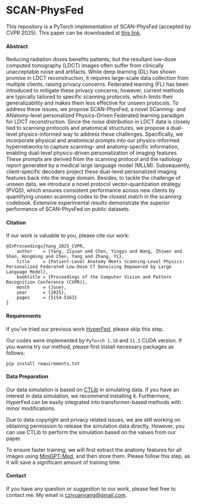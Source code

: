 # SCAN-PhysFed


This repository is a PyTorch implementation of SCAN-PhysFed (accepted by CVPR 2025). This paper can be downloaded at [this link](https://openaccess.thecvf.com/content/CVPR2025/html/Yang_Patient-Level_Anatomy_Meets_Scanning-Level_Physics_Personalized_Federated_Low-Dose_CT_Denoising_CVPR_2025_paper.html).

#### Abstract

Reducing radiation doses benefits patients, but the resultant low-dose computed tomography (LDCT) images often suffer from clinically unacceptable noise and artifacts. While deep learning (DL) has shown promise in LDCT reconstruction, it requires large-scale data collection from multiple clients, raising privacy concerns. Federated learning (FL) has been introduced to mitigate these privacy concerns; however, current methods are typically tailored to specific scanning protocols, which limits their generalizability and makes them less effective for unseen protocols. To address these issues, we propose SCAN-PhysFed, a novel SCanning- and ANatomy-level personalized Physics-Driven Federated learning paradigm for LDCT reconstruction. Since the noise distribution in LDCT data is closely tied to scanning protocols and anatomical structures, we propose a dual-level physics-informed way to address these challenges. Specifically, we incorporate physical and anatomical prompts into our physics-informed hypernetworks to capture scanning- and anatomy-specific information, enabling dual-level physics-driven personalization of imaging features. These prompts are derived from the scanning protocol and the radiology report generated by a medical large language model (MLLM). Subsequently, client-specific decoders project these dual-level personalized imaging features back into the image domain. Besides, to tackle the challenge of unseen data, we introduce a novel protocol vector-quantization strategy (PVQS), which ensures consistent performance across new clients by quantifying unseen scanning codes to the closest match in the scanning codebook. Extensive experimental results demonstrate the superior performance of SCAN-PhysFed on public datasets.

#### Citation
If our work is valuable to you, please cite our work:

```
@InProceedings{Yang_2025_CVPR,
    author    = {Yang, Ziyuan and Chen, Yingyu and Wang, Zhiwen and Shan, Hongming and Chen, Yang and Zhang, Yi},
    title     = {Patient-Level Anatomy Meets Scanning-Level Physics: Personalized Federated Low-Dose CT Denoising Empowered by Large Language Model},
    booktitle = {Proceedings of the Computer Vision and Pattern Recognition Conference (CVPR)},
    month     = {June},
    year      = {2025},
    pages     = {5154-5163}
}
```


#### Requirements

If you've tried our previous work [HyperFed](https://github.com/Zi-YuanYang/HyperFed), please skip this step. 

Our codes were implemented by ```PyTorch 1.10``` and ```11.3``` CUDA version. If you wanna try our method, please first install necessary packages as follows:

```
pip install requirements.txt
```

#### Data Preparation

Our data simulation is based on [CTLib](https://github.com/xiawj-hub/CTLIB) in simulating data. If you have an interest in data simulation, we recommend installing it. Furthermore, HyperFed can be easily integrated into transformer-based methods with minor modifications.

Due to data copyright and privacy related issues, we are still working on obtaining permission to release the simulation data directly. However, you can use CTLib to perform the simulation based on the values from our paper.

To ensure faster training, we will first extract the anatomy features for all images using [MiniGPT-Med](https://github.com/Vision-CAIR/MiniGPT-Med), and then store them. Please follow this step, as it will save a significant amount of training time.

#### Contact
If you have any question or suggestion to our work, please feel free to contact me. My email is cziyuanyang@gmail.com.

